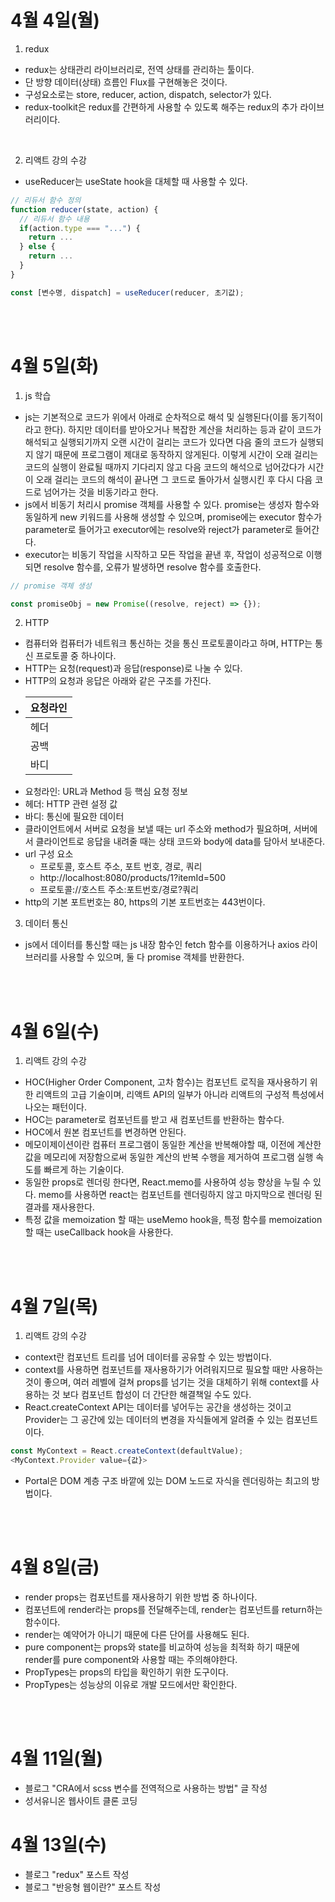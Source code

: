 # 4월 4일(월)

1. redux

- redux는 상태관리 라이브러리로, 전역 상태를 관리하는 툴이다.
- 단 방향 데이터(상태) 흐름인 Flux를 구현해놓은 것이다.
- 구성요소로는 store, reducer, action, dispatch, selector가 있다.
- redux-toolkit은 redux를 간편하게 사용할 수 있도록 해주는 redux의 추가 라이브러리이다.

<br />

2. 리액트 강의 수강

- useReducer는 useState hook을 대체할 때 사용할 수 있다.

```javascript
// 리듀서 함수 정의
function reducer(state, action) {
  // 리듀서 함수 내용
  if(action.type === "...") {
    return ...
  } else {
    return ...
  }
}

const [변수명, dispatch] = useReducer(reducer, 초기값);
```

<br /><br />

# 4월 5일(화)

1. js 학습

- js는 기본적으로 코드가 위에서 아래로 순차적으로 해석 및 실행된다(이를 동기적이라고 한다). 하지만 데이터를 받아오거나 복잡한 계산을 처리하는 등과 같이 코드가 해석되고 실행되기까지 오랜 시간이 걸리는 코드가 있다면 다음 줄의 코드가 실행되지 않기 때문에 프로그램이 제대로 동작하지 않게된다. 이렇게 시간이 오래 걸리는 코드의 실행이 완료될 때까지 기다리지 않고 다음 코드의 해석으로 넘어갔다가 시간이 오래 걸리는 코드의 해석이 끝나면 그 코드로 돌아가서 실행시킨 후 다시 다음 코드로 넘어가는 것을 비동기라고 한다.
- js에서 비동기 처리시 promise 객체를 사용할 수 있다. promise는 생성자 함수와 동일하게 new 키워드를 사용해 생성할 수 있으며, promise에는 executor 함수가 parameter로 들어가고 executor에는 resolve와 reject가 parameter로 들어간다.
- executor는 비동기 작업을 시작하고 모든 작업을 끝낸 후, 작업이 성공적으로 이행되면 resolve 함수를, 오류가 발생하면 resolve 함수를 호출한다.

```javascript
// promise 객체 생성

const promiseObj = new Promise((resolve, reject) => {});
```

2. HTTP

- 컴퓨터와 컴퓨터가 네트워크 통신하는 것을 통신 프로토콜이라고 하며, HTTP는 통신 프로토콜 중 하나이다.
- HTTP는 요청(request)과 응답(response)로 나눌 수 있다.
- HTTP의 요청과 응답은 아래와 같은 구조를 가진다.
- | 요청라인 |
  | -------- |
  | 헤더     |
  | 공백     |
  | 바디     |
- 요청라인: URL과 Method 등 핵심 요청 정보
- 헤더: HTTP 관련 설정 값
- 바디: 통신에 필요한 데이터
- 클라이언트에서 서버로 요청을 보낼 때는 url 주소와 method가 필요하며, 서버에서 클라이언트로 응답을 내려줄 때는 상태 코드와 body에 data를 담아서 보내준다.
- url 구성 요소
  - 프로토콜, 호스트 주소, 포트 번호, 경로, 쿼리
  - http://localhost:8080/products/1?itemId=500
  - 프로토콜://호스트 주소:포트번호/경로?쿼리
- http의 기본 포트번호는 80, https의 기본 포트번호는 443번이다.

3. 데이터 통신

- js에서 데이터를 통신할 때는 js 내장 함수인 fetch 함수를 이용하거나 axios 라이브러리를 사용할 수 있으며, 둘 다 promise 객체를 반환한다.

<br /><br />

# 4월 6일(수)

1. 리액트 강의 수강

- HOC(Higher Order Component, 고차 함수)는 컴포넌트 로직을 재사용하기 위한 리액트의 고급 기술이며, 리액트 API의 일부가 아니라 리액트의 구성적 특성에서 나오는 패턴이다.
- HOC는 parameter로 컴포넌트를 받고 새 컴포넌트를 반환하는 함수다.
- HOC에서 원본 컴포넌트를 변경하면 안된다.
- 메모이제이션이란 컴퓨터 프로그램이 동일한 계산을 반복해야할 때, 이전에 계산한 값을 메모리에 저장함으로써 동일한 계산의 반복 수행을 제거하여 프로그램 실행 속도를 빠르게 하는 기술이다.
- 동일한 props로 렌더링 한다면, React.memo를 사용하여 성능 향상을 누릴 수 있다. memo를 사용하면 react는 컴포넌트를 렌더링하지 않고 마지막으로 렌더링 된 결과를 재사용한다.
- 특정 값을 memoization 할 때는 useMemo hook을, 특정 함수를 memoization 할 때는 useCallback hook을 사용한다.

<br /><br />

# 4월 7일(목)

1. 리액트 강의 수강

- context란 컴포넌트 트리를 넘어 데이터를 공유할 수 있는 방법이다.
- context를 사용하면 컴포넌트를 재사용하기가 어려워지므로 필요할 때만 사용하는 것이 좋으며, 여러 레벨에 걸쳐 props를 넘기는 것을 대체하기 위해 context를 사용하는 것 보다 컴포넌트 합성이 더 간단한 해결책일 수도 있다.
- React.createContext API는 데이터를 넣어두는 공간을 생성하는 것이고 Provider는 그 공간에 있는 데이터의 변경을 자식들에게 알려줄 수 있는 컴포넌트이다.

```javascript
const MyContext = React.createContext(defaultValue);
<MyContext.Provider value={값}>
```

- Portal은 DOM 계층 구조 바깥에 있는 DOM 노드로 자식을 렌더링하는 최고의 방법이다.

<br /><br />

# 4월 8일(금)

- render props는 컴포넌트를 재사용하기 위한 방법 중 하나이다.
- 컴포넌트에 render라는 props를 전달해주는데, render는 컴포넌트를 return하는 함수이다.
- render는 예약어가 아니기 때문에 다른 단어를 사용해도 된다.
- pure component는 props와 state를 비교하여 성능을 최적화 하기 때문에 render를 pure component와 사용할 때는 주의해야한다.
- PropTypes는 props의 타입을 확인하기 위한 도구이다.
- PropTypes는 성능상의 이유로 개발 모드에서만 확인한다.

<br /><br />

# 4월 11일(월)

- 블로그 "CRA에서 scss 변수를 전역적으로 사용하는 방법" 글 작성
- 성서유니온 웹사이트 클론 코딩

# 4월 13일(수)

- 블로그 "redux" 포스트 작성
- 블로그 "반응형 웹이란?" 포스트 작성
